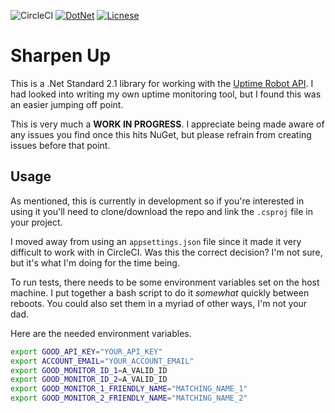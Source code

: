 ![CircleCI](https://img.shields.io/circleci/build/github/IanKnighton/SharpenUp?label=Circle%20CI&style=for-the-badge&logo=CircleCI)
[![DotNet](https://img.shields.io/static/v1?label=.Net%20Standard&message=2.1&color=orange&style=for-the-badge&logo=.NET)](https://github.com/dotnet/standard)
[![Licnese](https://img.shields.io/github/license/IanKnighton/SharpenUp?color=blue&style=for-the-badge)](/LICENSE)

# Sharpen Up

This is a .Net Standard 2.1 library for working with the [Uptime Robot API](https://uptimerobot.com/api). I had looked into writing my own uptime monitoring tool, but I found this was an easier jumping off point. 

This is very much a **WORK IN PROGRESS**. I appreciate being made aware of any issues you find once this hits NuGet, but please refrain from creating issues before that point. 

## Usage

As mentioned, this is currently in development so if you're interested in using it you'll need to clone/download the repo and link the `.csproj` file in your project. 

I moved away from using an `appsettings.json` file since it made it very difficult to work with in CircleCI. Was this the correct decision? I'm not sure, but it's what I'm doing for the time being. 

To run tests, there needs to be some environment variables set on the host machine. I put together a bash script to do it *somewhat* quickly between reboots. You could also set them in a myriad of other ways, I'm not your dad.

Here are the needed environment variables. 

```bash
export GOOD_API_KEY="YOUR_API_KEY"
export ACCOUNT_EMAIL="YOUR_ACCOUNT_EMAIL"
export GOOD_MONITOR_ID_1=A_VALID_ID
export GOOD_MONITOR_ID_2=A_VALID_ID
export GOOD_MONITOR_1_FRIENDLY_NAME="MATCHING_NAME_1"
export GOOD_MONITOR_2_FRIENDLY_NAME="MATCHING_NAME_2"
```

